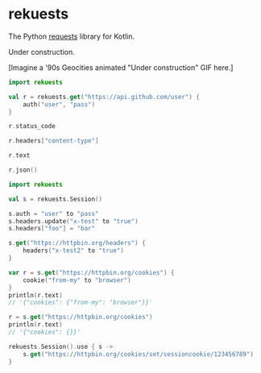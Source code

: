 # rekuests

The Python [requests](https://requests.readthedocs.io/) library for Kotlin.

Under construction.

\[Imagine a '90s Geocities animated "Under construction" GIF here.\]

```kotlin
import rekuests

val r = rekuests.get("https://api.github.com/user") {
    auth("user", "pass")
}

r.status_code

r.headers["content-type"]

r.text

r.json()
```

```kotlin
import rekuests

val s = rekuests.Session()

s.auth = "user" to "pass"
s.headers.update("x-test" to "true")
s.headers["foo"] = "bar"

s.get("https://httpbin.org/headers") {
    headers("x-test2" to "true")
}

var r = s.get("https://httpbin.org/cookies") {
    cookie("from-my" to "browser")
}
println(r.text)
// '{"cookies": {"from-my": "browser"}}'

r = s.get("https://httpbin.org/cookies")
println(r.text)
// '{"cookies": {}}'

rekuests.Session().use { s -> 
    s.get("https://httpbin.org/cookies/set/sessioncookie/123456789")
}
```
